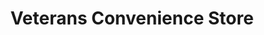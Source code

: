---
title: "Veterans Convenience Store"
url: /colorado-springs/veterans-convenience-store/
shop: convenience
---